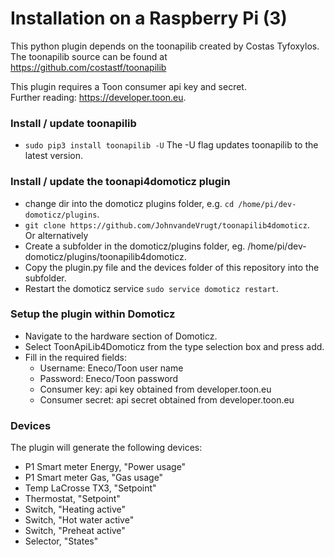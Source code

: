 # Installation on a Raspberry Pi (3)
This python plugin depends on the toonapilib created by Costas Tyfoxylos.<br>
The toonapilib source can be found at https://github.com/costastf/toonapilib

This plugin requires a Toon consumer api key and secret.<br>
Further reading: https://developer.toon.eu.

### Install / update toonapilib
* `sudo pip3 install toonapilib -U`
The -U flag updates toonapilib to the latest version.

### Install / update the toonapi4domoticz plugin
* change dir into the domoticz plugins folder, e.g. `cd /home/pi/dev-domoticz/plugins`.
* `git clone https://github.com/JohnvandeVrugt/toonapilib4domoticz`.<br>
Or alternatively
* Create a subfolder in the domoticz/plugins folder, eg. /home/pi/dev-domoticz/plugins/toonapilib4domoticz.
* Copy the plugin.py file and the devices folder of this repository into the subfolder.
* Restart the domoticz service `sudo service domoticz restart`.

### Setup the plugin within Domoticz
* Navigate to the hardware section of Domoticz.
* Select ToonApiLib4Domoticz from the type selection box and press add.
* Fill in the required fields:
  * Username: Eneco/Toon user name
  * Password: Eneco/Toon password
  * Consumer key: api key obtained from developer.toon.eu
  * Consumer secret: api secret obtained from developer.toon.eu

### Devices
The plugin will generate the following devices:
* P1 Smart meter Energy, "Power usage"
* P1 Smart meter Gas, "Gas usage"
* Temp LaCrosse TX3, "Setpoint"
* Thermostat, "Setpoint"
* Switch, "Heating active"
* Switch, "Hot water active"
* Switch, "Preheat active"
* Selector, "States"
